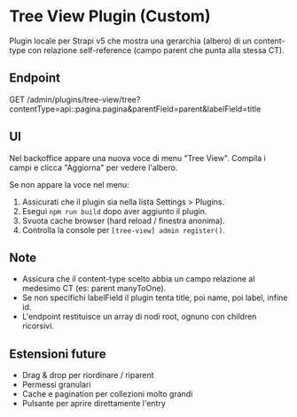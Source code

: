 # Tree View Plugin (Custom)

Plugin locale per Strapi v5 che mostra una gerarchia (albero) di un content-type con relazione self-reference (campo parent che punta alla stessa CT).

## Endpoint

GET /admin/plugins/tree-view/tree?contentType=api::pagina.pagina&parentField=parent&labelField=title

## UI

Nel backoffice appare una nuova voce di menu "Tree View". Compila i campi e clicca "Aggiorna" per vedere l'albero.

Se non appare la voce nel menu:
1. Assicurati che il plugin sia nella lista Settings > Plugins.
2. Esegui `npm run build` dopo aver aggiunto il plugin.
3. Svuota cache browser (hard reload / finestra anonima).
4. Controlla la console per `[tree-view] admin register()`.

## Note

- Assicura che il content-type scelto abbia un campo relazione al medesimo CT (es: parent manyToOne).
- Se non specifichi labelField il plugin tenta title, poi name, poi label, infine id.
- L'endpoint restituisce un array di nodi root, ognuno con children ricorsivi.

## Estensioni future

- Drag & drop per riordinare / riparent
- Permessi granulari
- Cache e pagination per collezioni molto grandi
 - Pulsante per aprire direttamente l'entry
